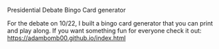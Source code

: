Presidential Debate Bingo Card generator

For the debate on 10/22, I built a bingo card generator that you can print and play along.  If you want something fun for everyone check it out: https://adambomb00.github.io/index.html
